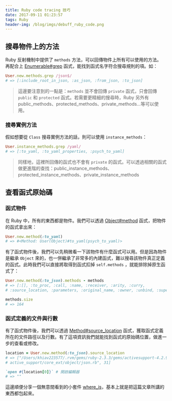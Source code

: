```yaml
---
title: Ruby code tracing 技巧
date: 2017-09-11 01:23:57
tags: Ruby
header-img: /blog/imgs/debuff_ruby_code.png
---
```


## 搜尋物件上的方法

Ruby 反射機制中提供了 `methods` 方法，可以回傳物件上所有可以使用的方法。
再配合上 [Enumerable#grep](http://www.rubydoc.info/stdlib/core/Enumerable#grep-instance_method) 函式，能找到函式名字符合搜尋規則的項。如：

```rb
User.new.methods.grep /json$/
# => [:include_root_in_json, :as_json, :from_json, :to_json]
```
> 這邊要注意到的一點是：`methods` 並不會回傳 `private` 函式，只會回傳 `public` 和 `protected` 函式。若需要更精細的搜尋時，Ruby 另外有 public_methods、protected_methods、private_methods...等可以使用。

### 搜尋實例方法

假如想要從 `Class` 搜尋實例方法的話，則可以使用 `instance_methods`：

```rb
User.instance_methods.grep /yaml/
# => [:to_yaml, :to_yaml_properties, :psych_to_yaml]
```

> 同樣地，這裡所回傳的函式也不會有 `private` 的函式。可以透過相關的函式做更進階的查找：public_instance_methods、protected_instance_methods、private_instance_methods

## 查看函式原始碼
### 函式物件

在 Ruby 中，所有的東西都是物件。我們可以透過 [Object#method](http://www.rubydoc.info/stdlib/core/Object:method) 函式，把物件的函式拿出來：
```rb
User.new.method(:to_yaml)
# => #<Method: User(Object)#to_yaml(psych_to_yaml)> 
```

有了函式物件後，我們可以先稍微看一下該物件有什麼函式可以用。但是因為物件是繼承 `Object` 來的，也一併繼承了非常多的內建函式，難以搜尋該物件真正定義的函式。此時我們可以直接將取得到函式扣掉 `self.methods` ，就能排除掉原生函式了：
```rb
User.new.method(:to_json).methods - methods
# => [:[], :to_proc, :call, :name, :receiver, :arity, :curry, 
# :source_location, :parameters, :original_name, :owner, :unbind, :super_method] 

methods.size
# => 164
```

### 函式定義的文件與行數

有了函式物件後，我們可以透過 [Method#source_location](http://www.rubydoc.info/stdlib/core/Method:source_location) 函式，獲取函式定義所在的文件路徑以及行數。有了這項資訊我們就能找到函式的原始碼位置，做進一步的查看或修改。

```rb
location = User.new.method(:to_json).source_location
# => ["/Users/khiav223577/.rvm/gems/ruby-2.3.3/gems/activesupport-4.2.9/lib/
# active_support/core_ext/object/json.rb", 31]

`open #{location[0]}` # 開啟編輯器
# => ""
```

這邊順便分享一個無意間看到的小套件 [where_is](https://github.com/daveallie/where_is)，基本上就是把這篇文章所講的東西都包起來。
